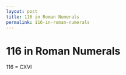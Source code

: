 ```yaml
---
layout: post
title: 116 in Roman Numerals
permalink: 116-in-roman-numerals
---
```


# 116 in Roman Numerals

116 = CXVI
